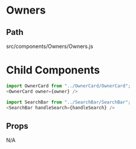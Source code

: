 # Owners

## Path
src/components/Owners/Owners.js

# Child Components

```js
import OwnerCard from "../OwnerCard/OwnerCard";
<OwnerCard owner={owner} />
```

```js
import SearchBar from "../SearchBar/SearchBar";
<SearchBar handleSearch={handleSearch} />
```

## Props
N/A
